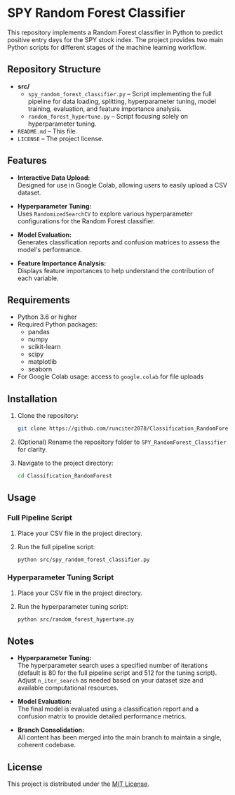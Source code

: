 # SPY Random Forest Classifier

This repository implements a Random Forest classifier in Python to predict positive entry days for the SPY stock index. The project provides two main Python scripts for different stages of the machine learning workflow.

## Repository Structure

- **src/**
  - `spy_random_forest_classifier.py` – Script implementing the full pipeline for data loading, splitting, hyperparameter tuning, model training, evaluation, and feature importance analysis.
  - `random_forest_hypertune.py` – Script focusing solely on hyperparameter tuning.
- `README.md` – This file.
- `LICENSE` – The project license.

## Features

- **Interactive Data Upload:**  
  Designed for use in Google Colab, allowing users to easily upload a CSV dataset.
  
- **Hyperparameter Tuning:**  
  Uses `RandomizedSearchCV` to explore various hyperparameter configurations for the Random Forest classifier.
  
- **Model Evaluation:**  
  Generates classification reports and confusion matrices to assess the model's performance.
  
- **Feature Importance Analysis:**  
  Displays feature importances to help understand the contribution of each variable.

## Requirements

- Python 3.6 or higher
- Required Python packages:
  - pandas
  - numpy
  - scikit-learn
  - scipy
  - matplotlib
  - seaborn
- For Google Colab usage: access to `google.colab` for file uploads

## Installation

1. Clone the repository:

   ```bash
   git clone https://github.com/runciter2078/Classification_RandomForest.git
   ```

2. (Optional) Rename the repository folder to `SPY_RandomForest_Classifier` for clarity.

3. Navigate to the project directory:

   ```bash
   cd Classification_RandomForest
   ```

## Usage

### Full Pipeline Script

1. Place your CSV file in the project directory.
2. Run the full pipeline script:

   ```bash
   python src/spy_random_forest_classifier.py
   ```

### Hyperparameter Tuning Script

1. Place your CSV file in the project directory.
2. Run the hyperparameter tuning script:

   ```bash
   python src/random_forest_hypertune.py
   ```

## Notes

- **Hyperparameter Tuning:**  
  The hyperparameter search uses a specified number of iterations (default is 80 for the full pipeline script and 512 for the tuning script). Adjust `n_iter_search` as needed based on your dataset size and available computational resources.

- **Model Evaluation:**  
  The final model is evaluated using a classification report and a confusion matrix to provide detailed performance metrics.

- **Branch Consolidation:**  
  All content has been merged into the main branch to maintain a single, coherent codebase.

## License

This project is distributed under the [MIT License](LICENSE).
